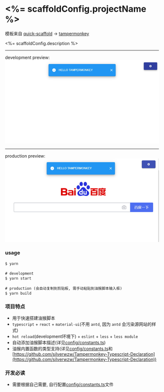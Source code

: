 # <%= scaffoldConfig.projectName %>
模板来自 [quick-scaffold](https://github.com/xiaomingTang/quick-scaffold) -> [tampermonkey](https://github.com/xiaomingTang/quick-scaffold/template-tampermonkey/README.md)

<%= scaffoldConfig.description %>

------
development preview:
![development preview](dist/static/images/dev.jpg)

------
production preview:
![production preview](dist/static/images/prod.jpg)
### usage
```
$ yarn

# development
$ yarn start

# production (会自动复制到剪贴板, 需手动粘贴到油猴脚本输入框)
$ yarn build
```

### 项目特点
- 用于快速搭建油猴脚本
- `typescript` + `react` + `material-ui`(不用 `antd`, 因为 `antd` 会污染源网站的样式)
- `hot reload`(development环境下) +  `eslint` + `less` + `less module`
- 自动添加油猴脚本描述(详见[config/constants.ts](config/constants.ts))
- 油猴内置函数的类型支持(详见[config/constants.ts](config/constants.ts)和[https://github.com/silverwzw/Tampermonkey-Typescript-Declaration](https://github.com/silverwzw/Tampermonkey-Typescript-Declaration))

### 开发必读
- 需要根据自己需要, 自行配置[config/constants.ts](config/constants.ts)文件
